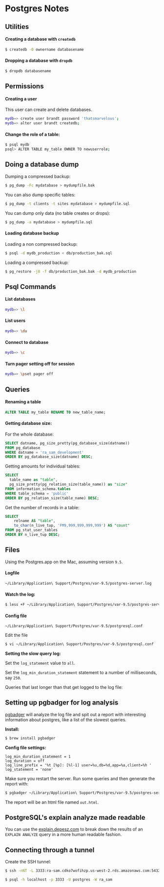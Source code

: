 # Postgres Notes

## Utilities

#### Creating a database with `createdb`

```bash
$ createdb -O ownername databasename
```

#### Dropping a database with `dropdb`

```bash
$ dropdb databasename
```

## Permissions

#### Creating a user

This user can create and delete databases.

```bash
mydb=> create user brandt password 'thatsmarvelous';
mydb=> alter user brandt createdb;
```

#### Change the role of a table:

```bash
$ psql mydb
psql> ALTER TABLE my_table OWNER TO newuserrole;
```
## Doing a database dump

Dumping a compressed backup:

```bash
$ pg_dump -Fc mydatabase > mydumpfile.bak
```

You can also dump specific tables:

```bash
$ pg_dump -t clients -t sites mydatabase > mydumpfile.sql
```

You can dump only data (no table creates or drops):

```bash
$ pg_dump -a mydatabase > mydumpfile.sql
```

#### Loading database backup

Loading a non compressed backup:

```bash
$ psql -d mydb_production < db/production_bak.sql
```
Loading a compressed backup:

```bash
$ pg_restore -j8 -f db/production_bak.bak -d mydb_production
```

## Psql Commands

#### List databases

```bash
mydb=> \l
```

#### List users

```bash
mydb=> \du
```

#### Connect to database

```bash
mydb=> \c
```

#### Turn pager setting off for session

```bash
mydb=> \pset pager off
```

## Queries

#### Renaming a table

```sql
ALTER TABLE my_table RENAME TO new_table_name;
```

#### Getting database size:

For the whole database:

```sql
SELECT datname, pg_size_pretty(pg_database_size(datname))
FROM pg_database
WHERE datname = 'ra_sam_development'
ORDER BY pg_database_size(datname) DESC;
```

Getting amounts for individual tables:

```sql
SELECT
  table_name as "table",
  pg_size_pretty(pg_relation_size(table_name)) as "size"
FROM information_schema.tables
WHERE table_schema = 'public'
ORDER BY pg_relation_size(table_name) DESC;
```

Get the number of records in a table:

```sql
SELECT
	relname AS "table",
	to_char(n_live_tup, 'FM9,999,999,999,999') AS "count"
FROM pg_stat_user_tables
ORDER BY n_live_tup DESC;
```

## Files

Using the Postgres.app on the Mac, assuming version `9.5`.

#### Logfile

`~/Library/Application\ Support/Postgres/var-9.5/postgres-server.log`

#### Watch the log:

```bash
$ less +F ~/Library/Application\ Support/Postgres/var-9.5/postgres-server.log
```

#### Config file

`~/Library/Application\ Support/Postgres/var-9.5/postgresql.conf`

Edit the file

```bash
$ vi ~/Library/Application\ Support/Postgres/var-9.5/postgresql.conf
```

**Setting the slow query log:**

Set the `log_statement` value to `all`.

Set the `log_min_duration_statement` statement to a number of milliseconds, say `250`.  

Queries that last longer than that get logged to the log file:

## Setting up pgbadger for log analysis

[pgbadger](https://github.com/dalibo/pgbadger) will analyze the log file and spit out a report with interesting information about postgres, like a list of the slowest queries.

**Install:**

```bash
$ brew install pgbadger
```

**Config file settings:**

```text
log_min_duration_statement = 1
log_duration = off
log_line_prefix = '%t [%p]: [%l-1] user=%u,db=%d,app=%a,client=%h '
log_statement = 'none'
```

Make sure you restart the server.  Run some queries and then generate the report with:

```bash
$ pgbadger ~/Library/Application\ Support/Postgres/var-9.5/postgres-server.log
```

The report will be an html file named `out.html`.


## PostgreSQL's explain analyze made readable

You can use the [explain.depesz.com](http://explain.depesz.com) to break down the results of an `EXPLAIN ANALYZE` query in a more human readable fashion.


## Connecting through a tunnel

Create the SSH tunnel:

```bash
$ ssh -nNT -L 3333:ra-sam.cdko7wofihzp.us-west-2.rds.amazonaws.com:5432 deploy@w1.rpm
```

```bash
$ psql -h localhost -p 3333 -U postgres -W ra_sam
```
